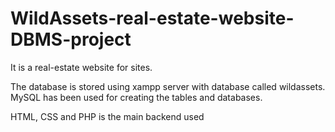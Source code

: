 # WildAssets-real-estate-website-DBMS-project


It is a real-estate website for sites. 

The database is stored using xampp server with database called wildassets. MySQL has been used for creating the tables and databases. 

HTML, CSS and PHP is the main backend used
